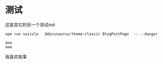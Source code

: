 # 测试

这是其它的另一个测试md

```shell
npm run swizzle   @docusaurus/theme-classic BlogPostPage  -- --danger
```

    awa
    awa


我喜欢故事